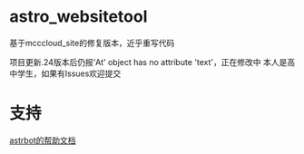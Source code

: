 # astro_websitetool

基于mcccloud_site的修复版本，近乎重写代码

项目更新.24版本后仍报'At' object has no attribute 'text'，正在修改中
本人是高中学生，如果有Issues欢迎提交

# 支持

[astrbot的帮助文档](https://astrbot.soulter.top/center/docs/%E5%BC%80%E5%8F%91/%E6%8F%92%E4%BB%B6%E5%BC%80%E5%8F%91/
)
